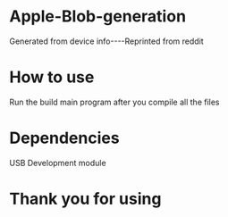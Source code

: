 # Apple-Blob-generation
Generated from device info----Reprinted from reddit
# How to use
Run the build main program after you compile all the files
# Dependencies
USB Development module
# Thank you for using
